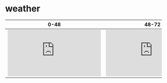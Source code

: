 # weather

| 0-48 | 48-72 | 72 |
| ------------- | ------------- | ------------- |
| ![Temperature and Wind](http://forecast.weather.gov/meteograms/Plotter.php?lat=39.08120&amp;lon=-77.15390&amp;wfo=LWX&amp;zcode=MDZ009&amp;gset=20&amp;gdiff=10&amp;unit=0&amp;tinfo=EY5&amp;ahour=0&amp;pcmd=1111111111111&amp;lg=en&amp;indu=1%211%211) | ![Temperature and Wind](http://forecast.weather.gov/meteograms/Plotter.php?lat=39.08120&amp;lon=-77.15390&amp;wfo=LWX&amp;zcode=MDZ009&amp;gset=20&amp;gdiff=10&amp;unit=0&amp;tinfo=EY5&amp;ahour=48&amp;pcmd=1111111111111&amp;lg=en&amp;indu=1%211%211) | ![Temperature and Wind](http://forecast.weather.gov/meteograms/Plotter.php?lat=39.08120&amp;lon=-77.15390&amp;wfo=LWX&amp;zcode=MDZ009&amp;gset=20&amp;gdiff=10&amp;unit=0&amp;tinfo=EY5&amp;ahour=72&amp;pcmd=1111111111111&amp;lg=en&amp;indu=1%211%211) |

[Image1]: http://sirocco.accuweather.com/nx_mosaic_640x480c/sir/inmasirva_.gif
[Image2]: http://sirocco.accuweather.com/nx_mosaic_640x480_public/sir/inmasirmr_dca.gif
[Image3]: [http://radblast-aws.wunderground.com/cgi-bin/radar/WUNIDS_map?station=LWX&amp;brand=wui&amp;num=6&amp;delay=15&amp;type=N0R&amp;frame=0&amp;scale=1.000&amp;noclutter=0&amp;t=1362514689&amp;lat=38.85194397&amp;lon=-77.03749847&amp;label=Ronald+Reagan+Washington+National%2C+DC&amp;showstorms=0&amp;map.x=400&amp;map.y=240&amp;centerx=400&amp;centery=240&amp;transx=0&amp;transy=0&amp;showlabels=1&amp;severe=0&amp;rainsnow=0&amp;lightning=0&amp;smooth=0]
